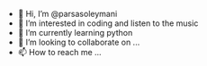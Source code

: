 - 👋 Hi, I’m @parsasoleymani
- 👀 I’m interested in coding and listen to the music
- 🌱 I’m currently learning python
- 💞️ I’m looking to collaborate on ...
- 📫 How to reach me ...

<!---
parsasoleymani/parsasoleymani is a ✨ special ✨ repository because its `README.md` (this file) appears on your GitHub profile.
You can click the Preview link to take a look at your changes.
--->
